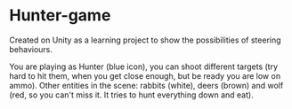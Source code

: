 # Hunter-game

Created on Unity as a learning project to show the possibilities of steering behaviours.

You are playing as Hunter (blue icon), you can shoot different targets (try hard to hit them, when you get close enough, but be ready you are low on ammo).
Other entities in the scene: rabbits (white), deers (brown) and wolf (red, so you can't miss it. It tries to hunt everything down and eat).
